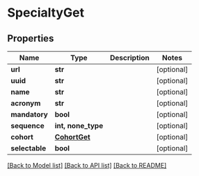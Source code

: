 # SpecialtyGet

## Properties
Name | Type | Description | Notes
------------ | ------------- | ------------- | -------------
**url** | **str** |  | [optional] 
**uuid** | **str** |  | [optional] 
**name** | **str** |  | [optional] 
**acronym** | **str** |  | [optional] 
**mandatory** | **bool** |  | [optional] 
**sequence** | **int, none_type** |  | [optional] 
**cohort** | [**CohortGet**](CohortGet.md) |  | [optional] 
**selectable** | **bool** |  | [optional] 

[[Back to Model list]](../README.md#documentation-for-models) [[Back to API list]](../README.md#documentation-for-api-endpoints) [[Back to README]](../README.md)


